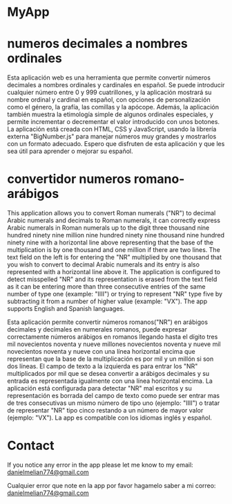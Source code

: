 # MyApp

# numeros decimales a nombres ordinales
Esta aplicación web es una herramienta que permite convertir números decimales a nombres ordinales y cardinales en español. Se puede introducir cualquier número entre 0 y 999 cuatrillones, y la aplicación mostrará su nombre ordinal y cardinal en español, con opciones de personalización como el género, la grafía, las comillas y la apócope. Además, la aplicación también muestra la etimología simple de algunos ordinales especiales, y permite incrementar o decrementar el valor introducido con unos botones. La aplicación está creada con HTML, CSS y JavaScript, usando la librería externa "BigNumber.js" para manejar números muy grandes y mostrarlos con un formato adecuado. Espero que disfruten de esta aplicación y que les sea útil para aprender o mejorar su español.

# convertidor numeros romano-arábigos
This application allows you to convert Roman numerals ("NR") to decimal Arabic numerals and decimals to Roman numerals, it can correctly express Arabic numerals in Roman numerals up to the digit three thousand nine hundred ninety nine million nine hundred ninety nine thousand nine hundred ninety nine with a horizontal line above representing that the base of the multiplication is by one thousand and one million if there are two lines. The text field on the left is for entering the "NR" multiplied by one thousand that you wish to convert to decimal Arabic numerals and its entry is also represented with a horizontal line above it. The application is configured to detect misspelled "NR" and its representation is erased from the text field as it can be entering more than three consecutive entries of the same number of type one (example: "IIII") or trying to represent "NR" type five by subtracting it from a number of higher value (example: "VX"). The app supports English and Spanish languages.

Esta aplicación permite convertir números romanos("NR") en arábigos decimales y decimales en numerales romanos, puede expresar correctamente números arábigos en romanos llegando hasta el dígito tres mil novecientos noventa y nueve millones novecientos noventa y nueve mil novecientos noventa y nueve con una línea horizontal encima que representan que la base de la multiplicación es por mil y un millón si son dos líneas. El campo de texto a la izquierda es para entrar los "NR" multiplicados por mil que se desea convertir a arábigos decimales  y su entrada es representada igualmente con una línea horizontal encima. La aplicación está configurada para detectar "NR" mal escritos y su representación es borrada del campo de texto como puede ser entrar mas de tres consecutivas un mismo número de tipo uno (ejemplo: "IIII") o tratar de representar "NR" tipo cinco restando a un número de mayor valor (ejemplo: "VX"). La app es compatible con los idiomas inglés y español.

# Contact

If you notice any error in the app please let me know to my email: danielmelian774@gmail.com

Cualquier error que note en la app por favor hagamelo saber a mi correo: danielmelian774@gmail.com
